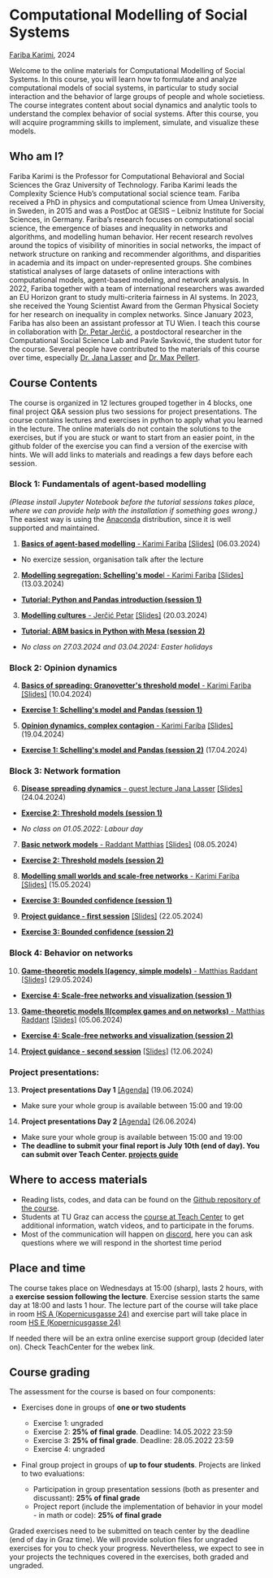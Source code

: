 # Computational Modelling of Social Systems
[Fariba Karimi](https://networkinequality.com/), 2024

Welcome to the online materials for Computational Modelling of Social Systems. In this course, you will learn how to formulate and analyze computational models of social systems, in particular to study social interaction and the behavior of large groups of people and whole societiess. The course integrates content about social dynamics and analytic tools to understand the complex behavior of social systems. After this course, you will acquire programming skills to implement, simulate, and visualize these models.

## Who am I?

Fariba Karimi is the Professor for Computational Behavioral and Social Sciences the Graz University of Technology. Fariba Karimi leads the Complexity Science Hub’s computational social science team. Fariba received a PhD in physics and computational science from Umea University, in Sweden, in 2015 and was a PostDoc at GESIS – Leibniz Institute for Social Sciences, in Germany. Fariba’s research focuses on computational social science, the emergence of biases and inequality in networks and algorithms, and modelling human behavior. Her recent research revolves around the topics of visibility of minorities in social networks, the impact of network structure on ranking and recommender algorithms, and disparities in academia and its impact on under-represented groups. She combines statistical analyses of large datasets of online interactions with computational models, agent-based modeling, and network analysis. In 2022, Fariba together with a team of international researchers was awarded an EU Horizon grant to study multi-criteria fairness in AI systems. In 2023, she received the Young Scientist Award from the German Physical Society for her research on inequality in complex networks. Since January 2023, Fariba has also been an assistant professor at TU Wien. I teach this course in collaboration with [Dr. Petar Jerčić](http://www.petarjercic.com/), a postdoctoral researcher in the Computational Social Science Lab and Pavle Savković, the student tutor for the course. Several people have contributed to the materials of this course over time, especially [Dr. Jana Lasser](https://janalasser.at/) and [Dr. Max Pellert](https://mpellert.at/).

## Course Contents
The course is organized in 12 lectures grouped together in 4 blocks, one final project Q&A session plus two sessions for project presentations. The course contains lectures and exercises in python to apply what you learned in the lecture. The online materials do not contain the solutions to the exercises, but if you are stuck or want to start from an easier point, in the github folder of the exercise you can find a version of the exercise with hints. We will add links to materials and readings a few days before each session.

### Block 1: Fundamentals of agent-based modelling

*(Please install Jupyter Notebook before the tutorial sessions takes place, where we can provide help with the installation if something goes wrong.)* The easiest way is using the [Anaconda](https://jupyter-notebook-beginner-guide.readthedocs.io/en/latest/install.html) distribution, since it is well supported and maintained.

1. [**Basics of agent-based modelling** - Karimi Fariba]() [[Slides]](https://github.com/pjercic/ComputationalModellingSocialSystems2024/blob/main/slides/ABM_basics_W1.pdf)  (06.03.2024)
- No exercize session, organisation talk after the lecture  

2. [**Modelling segregation: Schelling's mode**l - Karimi Fariba]() [[Slides]](https://github.com/pjercic/ComputationalModellingSocialSystems2024/blob/main/slides/Segregation_W2.pdf) (13.03.2024)
- [**Tutorial: Python and Pandas introduction (session 1)**](https://github.com/pjercic/ComputationalModellingSocialSystems2024/blob/main/Tutorial_files/Exercise_Tutorial.md)

3. [**Modelling cultures** - Jerčić Petar]() [[Slides]](https://pjercic.github.io/ComputationalModellingSocialSystems2024/slides/Culture_W3/Slides.html) (20.03.2024)
- [**Tutorial: ABM basics in Python with Mesa (session 2)**](https://github.com/pjercic/ComputationalModellingSocialSystems2024/blob/main/Tutorial_files/Exercise_Tutorial.md)

- *No class on 27.03.2024 and 03.04.2024: Easter holidays*

### Block 2: Opinion dynamics

4. [**Basics of spreading: Granovetter's threshold model** - Karimi Fariba]() [[Slides]](https://github.com/pjercic/ComputationalModellingSocialSystems2024/blob/main/slides/Spreading_W4.pdf)  (10.04.2024)
- [**Exercise 1: Schelling's model and Pandas (session 1)**](https://github.com/pjercic/ComputationalModellingSocialSystems2024/tree/main/Exercise_1)

5. [**Opinion dynamics, complex contagion** - Karimi Fariba]() [[Slides]](https://github.com/pjercic/ComputationalModellingSocialSystems2024/blob/main/slides/Spreading_W5.pdf)  (19.04.2024)
- [**Exercise 1: Schelling's model and Pandas (session 2)**](https://github.com/pjercic/ComputationalModellingSocialSystems2024/tree/main/Exercise_1) (17.04.2024)

### Block 3: Network formation

6. [**Disease spreading dynamics** - guest lecture Jana Lasser]() [[Slides]](https://janalasser.at/lectures/modelling_disease_spreading_dynamics/)  (24.04.2024) 
- [**Exercise 2: Threshold models (session 1)**](https://github.com/pjercic/ComputationalModellingSocialSystems2024/blob/main/Exercise_2/granovetter-example-handout.ipynb)

- *No class on 01.05.2022: Labour day*

7. [**Basic network models** - Raddant Matthias]() [[Slides]](https://pjercic.github.io/ComputationalModellingSocialSystems2024/slides/NetworkModels_W7/Slides.html)  (08.05.2024)
- [**Exercise 2: Threshold models (session 2)**](https://github.com/pjercic/ComputationalModellingSocialSystems2024/blob/main/Exercise_2/granovetter-example-handout.ipynb)

8. [**Modelling small worlds and scale-free networks** - Karimi Fariba]() [[Slides]]()  (15.05.2024)  
- [**Exercise 3: Bounded confidence (session 1)**]()

9. [**Project guidance - first session**]() [[Slides]]()  (22.05.2024)
- [**Exercise 3: Bounded confidence (session 2)**]() 

### Block 4: Behavior on networks

10. [**Game-theoretic models I(agency, simple models)** -  Matthias Raddant]() [[Slides]]()  (29.05.2024)
- [**Exercise 4: Scale-free networks and visualization (session 1)**]()

13. [**Game-theoretic models II(complex games and on networks)** - Matthias Raddant]()  [[Slides]]()  (05.06.2024)
- [**Exercise 4: Scale-free networks and visualization (session 2)**]()

14. [**Project guidance - second session**]() [[Slides]]()  (12.06.2024)

### Project presentations:

13. **Project presentations Day 1** [[Agenda]]() (19.06.2024)
- Make sure your whole group is available between 15:00 and 19:00

14. **Project presentations Day 2** [[Agenda]]() (26.06.2024)
- Make sure your whole group is available between 15:00 and 19:00
- **The deadline to submit your final report is July 10th (end of day). You can submit over Teach Center. [projects guide]()**

## Where to access materials

- Reading lists, codes, and data can be found on the [Github repository of the course](https://github.com/pjercic/ComputationalModellingSocialSystems2024).
- Students at TU Graz can access the [course at Teach Center](https://tc.tugraz.at/main/enrol/index.php?id=4384) to get additional information, watch videos, and to participate in the forums.
- Most of the communication will happen on [discord](https://discord.gg/9WhRWYQG), here you can ask questions where we will respond in the shortest time period


## Place and time

The course takes place on Wednesdays at 15:00 (sharp), lasts 2 hours, with a **exercise session following the lecture**. Exercise session starts the same day at 18:00 and lasts 1 hour. The lecture part of the course will take place in room [HS A (Kopernicusgasse 24)](https://online.tugraz.at/tug_online/ris.ris?corg=37&pQuellGeogrBTypNr=5&pZielGeogrBTypNr=5&pZielGeogrBerNr=350001&pRaumNr=4010&pActionFlag=A&pShowEinzelraum=J) and exercise part will take place in room [HS E (Kopernicusgasse 24)](https://online.tugraz.at/tug_online/ris.ris?corg=37&pQuellGeogrBTypNr=5&pZielGeogrBTypNr=5&pZielGeogrBerNr=350001&pRaumNr=3998&pActionFlag=A&pShowEinzelraum=J)

If needed there will be an extra online exercise support group (decided later on). Check TeachCenter for the webex link.



## Course grading

The assessment for the course is based on four components:

- Exercises done in groups of **one or two students**
  - Exercise 1: ungraded
  - Exercise 2: **25% of final grade**. Deadline: 14.05.2022 23:59
  - Exercise 3: **25% of final grade**. Deadline: 28.05.2022 23:59
  - Exercise 4: ungraded
  
- Final group project in groups of **up to four students**. Projects are linked to two evaluations:
  - Participation in group presentation sessions (both as presenter and discussant): **25% of final grade**
  - Project report (include the implementation of behavior in your model - in math or code): **25% of final grade**


Graded exercises need to be submitted on teach center by the deadline (end of day in Graz time). We will provide solution files for ungraded exercises for you to check your progress. Nevertheless, we expect to see in your projects the techniques covered in the exercises, both graded and ungraded.
